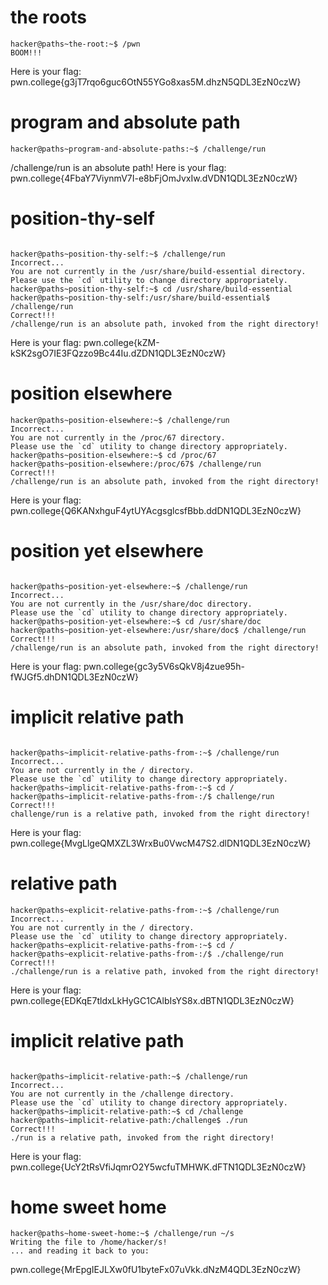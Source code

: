 # the roots 
```
hacker@paths~the-root:~$ /pwn
BOOM!!!
```
Here is your flag:
pwn.college{g3jT7rqo6guc6OtN55YGo8xas5M.dhzN5QDL3EzN0czW}




# program and absolute path 
```
hacker@paths~program-and-absolute-paths:~$ /challenge/run
```
/challenge/run is an absolute path! Here is your flag:
pwn.college{4FbaY7ViynmV7I-e8bFjOmJvxIw.dVDN1QDL3EzN0czW}


# position-thy-self
```

hacker@paths~position-thy-self:~$ /challenge/run
Incorrect...
You are not currently in the /usr/share/build-essential directory.
Please use the `cd` utility to change directory appropriately.
hacker@paths~position-thy-self:~$ cd /usr/share/build-essential
hacker@paths~position-thy-self:/usr/share/build-essential$ /challenge/run
Correct!!!
/challenge/run is an absolute path, invoked from the right directory!
```
Here is your flag:
pwn.college{kZM-kSK2sgO7IE3FQzzo9Bc44Iu.dZDN1QDL3EzN0czW}



# position elsewhere
```
hacker@paths~position-elsewhere:~$ /challenge/run
Incorrect...
You are not currently in the /proc/67 directory.
Please use the `cd` utility to change directory appropriately.
hacker@paths~position-elsewhere:~$ cd /proc/67
hacker@paths~position-elsewhere:/proc/67$ /challenge/run
Correct!!!
/challenge/run is an absolute path, invoked from the right directory!
```
Here is your flag:
pwn.college{Q6KANxhguF4ytUYAcgsglcsfBbb.ddDN1QDL3EzN0czW}




# position yet elsewhere
```

hacker@paths~position-yet-elsewhere:~$ /challenge/run
Incorrect...
You are not currently in the /usr/share/doc directory.
Please use the `cd` utility to change directory appropriately.
hacker@paths~position-yet-elsewhere:~$ cd /usr/share/doc  
hacker@paths~position-yet-elsewhere:/usr/share/doc$ /challenge/run
Correct!!!
/challenge/run is an absolute path, invoked from the right directory!
```
Here is your flag:
pwn.college{gc3y5V6sQkV8j4zue95h-fWJGf5.dhDN1QDL3EzN0czW}



# implicit relative path 
```

hacker@paths~implicit-relative-paths-from-:~$ /challenge/run
Incorrect...
You are not currently in the / directory.
Please use the `cd` utility to change directory appropriately.
hacker@paths~implicit-relative-paths-from-:~$ cd /
hacker@paths~implicit-relative-paths-from-:/$ challenge/run
Correct!!!
challenge/run is a relative path, invoked from the right directory!
```
Here is your flag:
pwn.college{MvgLlgeQMXZL3WrxBu0VwcM47S2.dlDN1QDL3EzN0czW}




# relative path
```
hacker@paths~explicit-relative-paths-from-:~$ /challenge/run
Incorrect...
You are not currently in the / directory.
Please use the `cd` utility to change directory appropriately.
hacker@paths~explicit-relative-paths-from-:~$ cd /
hacker@paths~explicit-relative-paths-from-:/$ ./challenge/run
Correct!!!
./challenge/run is a relative path, invoked from the right directory!
```
Here is your flag:
pwn.college{EDKqE7tldxLkHyGC1CAlbIsYS8x.dBTN1QDL3EzN0czW}


# implicit relative path 
```

hacker@paths~implicit-relative-path:~$ /challenge/run
Incorrect...
You are not currently in the /challenge directory.
Please use the `cd` utility to change directory appropriately.
hacker@paths~implicit-relative-path:~$ cd /challenge
hacker@paths~implicit-relative-path:/challenge$ ./run
Correct!!!
./run is a relative path, invoked from the right directory!
```
Here is your flag:
pwn.college{UcY2tRsVfiJqmrO2Y5wcfuTMHWK.dFTN1QDL3EzN0czW}


# home sweet home 
```
hacker@paths~home-sweet-home:~$ /challenge/run ~/s
Writing the file to /home/hacker/s!
... and reading it back to you:
```
pwn.college{MrEpgIEJLXw0fU1byteFx07uVkk.dNzM4QDL3EzN0czW}

